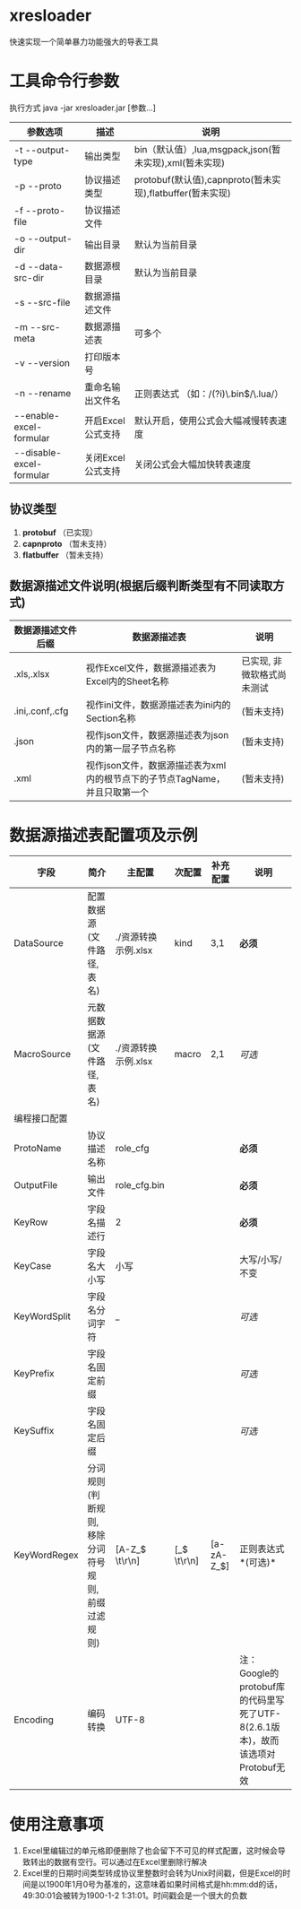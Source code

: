 xresloader
==========

快速实现一个简单暴力功能强大的导表工具


工具命令行参数
======
执行方式    java -jar xresloader.jar [参数...]

|          参数选项           |         描述        |                   说明                     |
|-----------------------------|---------------------|--------------------------------------------|
|-t --output-type             | 输出类型            | bin（默认值）,lua,msgpack,json(暂未实现),xml(暂未实现)                 |
|-p --proto                   | 协议描述类型        | protobuf(默认值),capnproto(暂未实现),flatbuffer(暂未实现)      |
|-f --proto-file              | 协议描述文件        |                                            |
|-o --output-dir              | 输出目录            | 默认为当前目录                             |
|-d --data-src-dir            | 数据源根目录        | 默认为当前目录                             |
|-s --src-file                | 数据源描述文件      |                                            |
|-m --src-meta                | 数据源描述表        | 可多个                                     |
|-v --version                 | 打印版本号          |                                            |
|-n --rename                  | 重命名输出文件名    | 正则表达式 （如：/(?i)\\.bin$/\\.lua/）    |
|--enable-excel-formular      | 开启Excel公式支持   | 默认开启，使用公式会大幅减慢转表速度       |
|--disable-excel-formular     | 关闭Excel公式支持   | 关闭公式会大幅加快转表速度                 |
                
                
协议类型
------
1. **protobuf** （已实现）
2. **capnproto**    （暂未支持）
3. **flatbuffer**   （暂未支持）
                
                
数据源描述文件说明(根据后缀判断类型有不同读取方式)
------
|     数据源描述文件后缀      |                                  数据源描述表                                  |           说明           |
|-----------------------------|--------------------------------------------------------------------------------|--------------------------|
|         .xls,.xlsx          | 视作Excel文件，数据源描述表为Excel内的Sheet名称                                |已实现, 非微软格式尚未测试|
|     .ini,.conf,.cfg         | 视作ini文件，数据源描述表为ini内的Section名称                                  |(暂未支持)                |
|          .json              | 视作json文件，数据源描述表为json内的第一层子节点名称                           |(暂未支持)                |
|          .xml               | 视作json文件，数据源描述表为xml内的根节点下的子节点TagName，并且只取第一个     |(暂未支持)                |


数据源描述表配置项及示例
======
|     字段     |                        简介                      |           主配置           |     次配置   |   补充配置   |     说明     |
|--------------|--------------------------------------------------|----------------------------|--------------|--------------|--------------|
|DataSource    | 配置数据源(文件路径,表名)                        |    ./资源转换示例.xlsx     | kind         |  3,1         |   **必须**   |
|MacroSource   | 元数据数据源(文件路径,表名)                      |  ./资源转换示例.xlsx       | macro        |  2,1         |    *可选*    |
|编程接口配置  |
|ProtoName     | 协议描述名称                                     |   role_cfg                 |              |              |   **必须**   |
|OutputFile    | 输出文件                                         |   role_cfg.bin             |              |              |   **必须**   |
|KeyRow        | 字段名描述行                                     |  2                         |              |              |   **必须**   |
|KeyCase       | 字段名大小写                                     | 小写                       |              |              |大写/小写/不变|
|KeyWordSplit  | 字段名分词字符                                   | _                          |              |              |    *可选*    |
|KeyPrefix     | 字段名固定前缀                                   |                            |              |              |    *可选*    |
|KeySuffix     | 字段名固定后缀                                   |                            |              |              |    *可选*    |
|KeyWordRegex  | 分词规则(判断规则,移除分词符号规则,前缀过滤规则) | [A-Z_\$ \t\r\n]            | [_\$ \t\r\n] | [a-zA-Z_\$]  | 正则表达式*(可选)*|
|Encoding      | 编码转换                                         | UTF-8                      |              |              |注：Google的protobuf库的代码里写死了UTF-8(2.6.1版本)，故而该选项对Protobuf无效|


使用注意事项
======
1. Excel里编辑过的单元格即便删除了也会留下不可见的样式配置，这时候会导致转出的数据有空行。可以通过在Excel里删除行解决
2. Excel里的日期时间类型转成协议里整数时会转为Unix时间戳，但是Excel的时间是以1900年1月0号为基准的，这意味着如果时间格式是hh:mm:dd的话，49:30:01会被转为1900-1-2 1:31:01。时间戳会是一个很大的负数